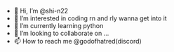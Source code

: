 - 👋 Hi, I’m @shi-n22
- 👀 I’m interested in coding rn and rly wanna get into it
- 🌱 I’m currently learning python
- 💞️ I’m looking to collaborate on ...
- 📫 How to reach me @godofhatred(discord)

<!---
shi-n22/shi-n22 is a ✨ special ✨ repository because its `README.md` (this file) appears on your GitHub profile.
You can click the Preview link to take a look at your changes.
--->
